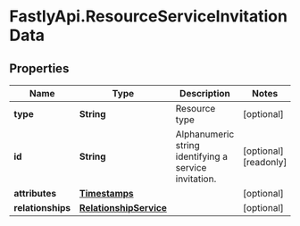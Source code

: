# FastlyApi.ResourceServiceInvitationData

## Properties

Name | Type | Description | Notes
------------ | ------------- | ------------- | -------------
**type** | **String** | Resource type | [optional] 
**id** | **String** | Alphanumeric string identifying a service invitation. | [optional] [readonly] 
**attributes** | [**Timestamps**](Timestamps.md) |  | [optional] 
**relationships** | [**RelationshipService**](RelationshipService.md) |  | [optional] 


